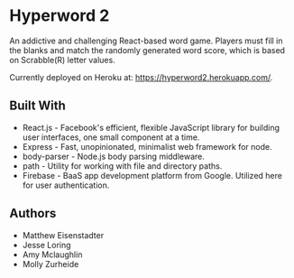 # Hyperword 2

An addictive and challenging React-based word game. Players must fill in the blanks and match the randomly generated word score, which is based on Scrabble(R) letter values.

Currently deployed on Heroku at: https://hyperword2.herokuapp.com/.

## Built With
* React.js - Facebook's efficient, flexible JavaScript library for building user interfaces, one small component at a time.
* Express - Fast, unopinionated, minimalist web framework for node.
* body-parser - Node.js body parsing middleware.
* path - Utility for working with file and directory paths.
* Firebase - BaaS app development platform from Google. Utilized here for user authentication.

## Authors
* Matthew Eisenstadter 
* Jesse Loring 
* Amy Mclaughlin 
* Molly Zurheide
